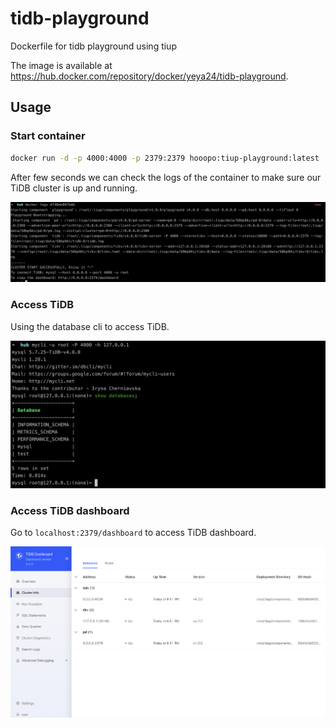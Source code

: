 # tidb-playground
Dockerfile for tidb playground using tiup

The image is available at https://hub.docker.com/repository/docker/yeya24/tidb-playground.

## Usage

### Start container

``` bash
docker run -d -p 4000:4000 -p 2379:2379 hooopo:tiup-playground:latest
```

After few seconds we can check the logs of the container to make sure our TiDB cluster is up and running.

![check-logs](./images/logs.png)

### Access TiDB

Using the database cli to access TiDB.

![cli](./images/cli.png)

### Access TiDB dashboard

Go to `localhost:2379/dashboard` to access TiDB dashboard.

![dashboard](./images/dashboard.png)
